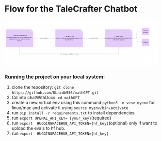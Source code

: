 # Flow for the TaleCrafter Chatbot

![Cute kitten](https://github.com/Ubaidb936/mathGPT/blob/main/arch.png)


### Running the project on your local system:

1. clone the repository: `git clone https://github.com/Ubaidb936/mathGPT.git`
2. Cd into chatWithDocs:  `cd mathGPT`
3. create a new virtual env using this command `python3 -m venv myenv` for linux/mac and activate it using `source myenv/bin/activate`
4. run `pip install -r requirements.txt` to install dependencies.
5. run `export OPENAI_API_KEY= {your_key}`(required)
6. run `export  HUGGINGFACEHUB_API_TOKEN={hf_key}`(optional) only if want to upload the evals to hf hub.
7. run `export  HUGGINGFACEHUB_API_TOKEN={hf_key}`



